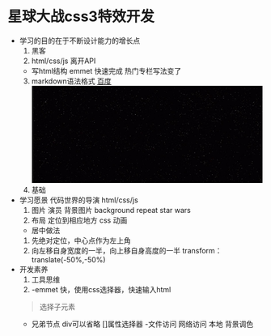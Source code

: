 # 星球大战css3特效开发
- 学习的目的在于不断设计能力的增长点
  1. 黑客
  2. html/css/js 离开API
   - 写html结构
     emmet 快速完成 热门专栏写法变了 
  3. markdown语法格式
  [百度](http://www.baidu.com)
  ![百度](./img/bg.jpg)
  4. 基础
- 学习愿景 
  代码世界的导演  html/css/js
  1. 图片 演员
    背景图片 background repeat
     star   wars 
  2. 布局
  定位到相应地方 
  css 动画
  - 居中做法
  1. 先绝对定位，中心点作为左上角
  2. 向左移自身宽度的一半，向上移自身高度的一半 transform：translate(-50%,-50%)
- 开发素养
  1. 工具思维
  2. -emmet
   快，使用css选择器，快速输入html
   >选择子元素
   + 兄弟节点
   div可以省略
   []属性选择器
   -文件访问
   网络访问 本地 
   背景调色